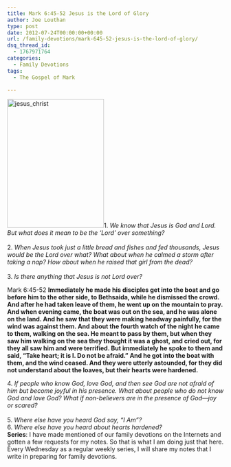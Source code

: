 ```yaml
---
title: Mark 6:45-52 Jesus is the Lord of Glory
author: Joe Louthan
type: post
date: 2012-07-24T00:00:00+00:00
url: /family-devotions/mark-645-52-jesus-is-the-lord-of-glory/
dsq_thread_id:
  - 1767971764
categories:
  - Family Devotions
tags:
  - The Gospel of Mark

---
```

<div>
  <div>
    <a href="https://i0.wp.com/theologic.us/wp-content/uploads/2013/08/jesus_christ.jpg"><img class="alignright size-thumbnail wp-image-2185" alt="jesus_christ" src="https://i0.wp.com/theologic.us/wp-content/uploads/2013/08/jesus_christ.jpg?resize=225%2C300" width="225" height="300" srcset="https://i0.wp.com/theologic.us/wp-content/uploads/2013/08/jesus_christ.jpg?resize=225%2C300 225w, https://i0.wp.com/theologic.us/wp-content/uploads/2013/08/jesus_christ.jpg?resize=301%2C400 301w, https://i0.wp.com/theologic.us/wp-content/uploads/2013/08/jesus_christ.jpg?w=414 414w" sizes="(max-width: 225px) 100vw, 225px" data-recalc-dims="1" /></a>1. <i>We know that Jesus is God and Lord. But what does it mean to be the &#8216;Lord&#8217; over something?</i>
  </div>
  
  <div>
    <i> </i>
  </div>
  
  <div>
    2. <i>When Jesus took just a little bread and fishes and fed thousands, Jesus would be the Lord over what? What about when he calmed a storm after taking a nap? How about when he raised that girl from the dead? </i>
  </div>
  
  <div>
    <i> </i>
  </div>
  
  <div>
    3. <i>Is there anything that Jesus is not Lord over?</i>
  </div>
  
  <div>
  </div>
  
  <p>
    Mark 6:45-52 <b>Immediately he made his disciples get into the boat and go before him to the other side, to Bethsaida, while he dismissed the crowd. And after he had taken leave of them, he went up on the mountain to pray. And when evening came, the boat was out on the sea, and he was alone on the land. And he saw that they were making headway painfully, for the wind was against them. And about the fourth watch of the night he came to them, walking on the sea. He meant to pass by them, but when they saw him walking on the sea they thought it was a ghost, and cried out, for they all saw him and were terrified. But immediately he spoke to them and said, “Take heart; it is I. Do not be afraid.” And he got into the boat with them, and the wind ceased. And they were utterly astounded, for they did not understand about the loaves, but their hearts were hardened.</b>
  </p>
  
  <div>
  </div>
  
  <div>
    4. <i>If people who know God, love God, and then see God are not afraid of him but become joyful in his presence. What about people who do not know God and love God? What if non-believers are in the presence of God—joy or scared?</i>
  </div>
  
  <div>
    <i> </i>
  </div>
  
  <div>
    5. <i>Where else have you heard God say, &#8220;I Am&#8221;?</i>
  </div>
  
  <div>
  </div>
  
  <div>
    6. <i>Where else have you heard about hearts hardened?</i>
  </div>
  
  <div>
  </div>
  
  <div>
  </div>
  
  <div>
    <strong>Series</strong>: I have made mentioned of our family devotions on the Internets and gotten a few requests for my notes. So that is what I am doing just that here. Every Wednesday as a regular weekly series, I will share my notes that I write in preparing for family devotions.
  </div>
</div>